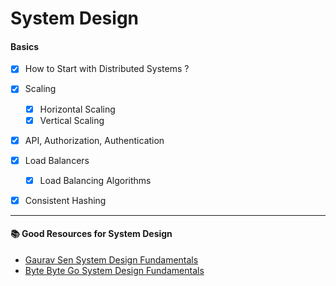# System Design


#### Basics

- [X] How to Start with Distributed Systems ?

- [X] Scaling
    - [X] Horizontal Scaling
    - [X] Vertical Scaling

- [X] API, Authorization, Authentication 
- [X] Load Balancers
    - [X]  Load Balancing Algorithms

- [X] Consistent Hashing 


---

####  📚 Good Resources for System Design 

- [Gaurav Sen System Design Fundamentals](https://www.youtube.com/watch?v=xpDnVSmNFX0&list=PLMCXHnjXnTnvo6alSjVkgxV-VH6EPyvoX)
- [Byte Byte Go System Design Fundamentals](https://www.youtube.com/watch?v=5TRFpFBccQM&list=PLCRMIe5FDPse7NNmQP5UziLjXjkHW3gqA)
